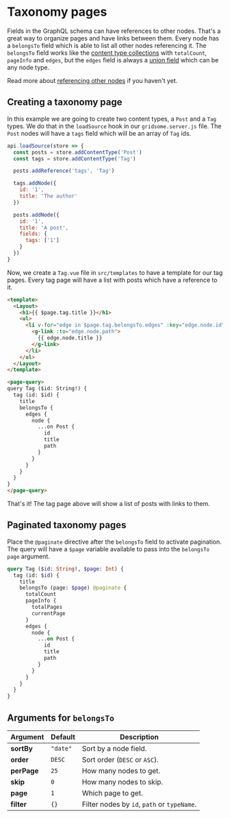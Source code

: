 # Taxonomy pages

Fields in the GraphQL schema can have references to other nodes. That's a great way to organize pages and have links between them. Every node has a `belongsTo` field which is able to list all other nodes referencing it. The `belongsTo` field works like the [content type collections](/docs/querying-data#content-type-collections) with `totalCount`, `pageInfo` and `edges`, but the `edges` field is always a [union field](https://graphql.org/learn/schema/#union-types) which can be any node type.

Read more about [referencing other nodes](/docs/data-store-api#referencing-other-nodes) if you haven't yet.

## Creating a taxonomy page

In this example we are going to create two content types, a `Post` and a `Tag` types. We do that in the `loadSource` hook in our `gridsome.server.js` file. The `Post` nodes will have a `tags` field which will be an array of `Tag` ids.

```js
api.loadSource(store => {
  const posts = store.addContentType('Post')
  const tags = store.addContentType('Tag')

  posts.addReference('tags', 'Tag')

  tags.addNode({
    id: '1',
    title: 'The author'
  })

  posts.addNode({
    id: '1',
    title: 'A post',
    fields: {
      tags: ['1']
    }
  })
}
```

Now, we create a `Tag.vue` file in `src/templates` to have a template for our tag pages. Every tag page will have a list with posts which have a reference to it.

```html
<template>
  <Layout>
    <h1>{{ $page.tag.title }}</h1>
    <ul>
      <li v-for="edge in $page.tag.belongsTo.edges" :key="edge.node.id">
        <g-link :to="edge.node.path">
          {{ edge.node.title }}
        </g-link>
      </li>
    </ul>
  </Layout>
</template>

<page-query>
query Tag ($id: String!) {
  tag (id: $id) {
    title
    belongsTo {
      edges {
        node {
          ...on Post {
            id
            title
            path
          }
        }
      }
    }
  }
}
</page-query>
```

That's it! The tag page above will show a list of posts with links to them.

## Paginated taxonomy pages

Place the `@paginate` directive after the `belongsTo` field to activate pagination. The query will have a `$page` variable available to pass into the `belongsTo` `page` argument.

```graphql
query Tag ($id: String!, $page: Int) {
  tag (id: $id) {
    title
    belongsTo (page: $page) @paginate {
      totalCount
      pageInfo {
        totalPages
        currentPage
      }
      edges {
        node {
          ...on Post {
            id
            title
            path
          }
        }
      }
    }
  }
}
```


## Arguments for `belongsTo`

| Argument | Default | Description |
|----------|---------|-------------|
| **sortBy** | `"date"` | Sort by a node field.
| **order** | `DESC` | Sort order (`DESC` or `ASC`).
| **perPage** | `25` | How many nodes to get.
| **skip** | `0` | How many nodes to skip.
| **page** | `1` | Which page to get.
| **filter** | `{}` | Filter nodes by `id`, `path` or `typeName`.
